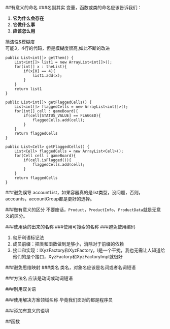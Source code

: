##有意义的命名
###名副其实
变量，函数或类的命名应该告诉我们：  
1. **它为什么会存在**  
2. **它做什么事**  
3. **应该怎么用**

简洁性&模糊度  
可能3，4行的代码，但是模糊度很高,如此不断的改进  

```
public List<int[]> getThem() {  
	List<int[]> list1 = new ArrayList<int[]>();
	for(int[] x : theList){
		if(x[0] == 4){
			list1.add(x);
		}
	}
	return list1
}

public List<int[]> getFlaggedCells() {  
	List<int[]> flaggedCells = new ArrayList<int[]>();
	for(int[] cell : gameBoard){
		if(cell[STATUS_VALUE] == FLAGGED){
			flaggedCells.add(cell);
		}
	}
	return flaggedCells
}

public List<Cell> getFlaggedCells() {  
	List<Cell> flaggedCells = new ArrayList<Cell>();
	for(Cell cell : gameBoard){
		if(cell.isFlagged()){
			flaggedCells.add(cell);
		}
	}
	return flaggedCells
}
```

###避免误导
accountList，如果容器真的是list类型，没问题，否则，accounts，accountGroup都是更好的选择。

###做有意义的区分
不要废话，`Product`，`ProductInfo`，`ProductData`就是无意义的区分。

###使用读的出来的名称
###使用可搜索的名称
###避免使用编码
1. 匈牙利语标记法
2. 成员前缀：把类和函数做到足够小，消除对于前缀的依赖
3. 接口和实现：IXyzFactory和XyzFactory，I是一个干扰，我也无需让人知道给他们的是个接口，XyzFactory和XyzFactoryImpl就很好

###避免思维映射
###类名
类名，对象名应该是名词或者名词短语

###方法名
应该是动词或动词短语

###别用双关语

###使用解决方案领域名称
毕竟我们面对的都是程序员

###添加有意义的语境

##函数